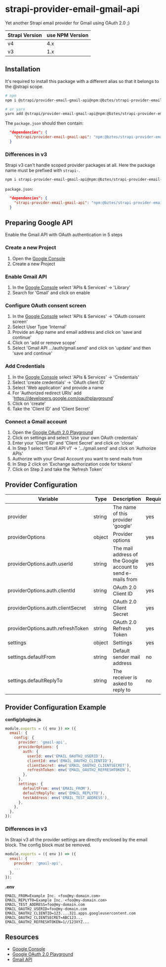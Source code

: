 # strapi-provider-email-gmail-api

Yet another Strapi email provider for Gmail using OAuth 2.0 ;)

| Strapi Version | use NPM Version |
| -------------- | --------------- |
| v4             | 4.x             |
| v3             | 1.x             |

## Installation

It's required to install this package with a different alias so that it belongs to the @strapi scope.

```sh
# npm
npm i @strapi/provider-email-gmail-api@npm:@bztes/strapi-provider-email-gmail-api

# or yarn
yarn add @strapi/provider-email-gmail-api@npm:@bztes/strapi-provider-email-gmail-api
```

The `package.json` should then contain:

```json
  "dependencies": {
    "@strapi/provider-email-gmail-api": "npm:@bztes/strapi-provider-email-gmail-api@^4.0.0",
  }
```

### Differences in v3

Strapi v3 can't handle scoped provider packages at all. Here the package name must be prefixed with `strapi-`.

```sh
npm i strapi-provider-email-gmail-api@npm:@bztes/strapi-provider-email-gmail-api@1.0.1
```

`package.json`:

```json
  "dependencies": {
    "strapi-provider-email-gmail-api": "npm:@bztes/strapi-provider-email-gmail-api@1.0.1",
  }
```

## Preparing Google API

Enable the Gmail API with OAuth authentication in 5 steps

### Create a new Project

1. Open the [Google Console](https://console.cloud.google.com/)
2. Create a new Project

### Enable Gmail API

1. In the [Google Console](https://console.cloud.google.com/) select 'APIs & Services' -> 'Library'
2. Search for 'Gmail' and click on enable

### Configure OAuth consent screen

1. In the [Google Console](https://console.cloud.google.com/) select 'APIs & Services' -> 'OAuth consent screen'
2. Select User Type 'Internal'
3. Provide an App name and email address and click on 'save and continue'
4. Click on 'add or remove scope'
5. Select 'Gmail API .../auth/gmail.send' and click on 'update' and then 'save and continue'

### Add Credentials

1. In the [Google Console](https://console.cloud.google.com/) select 'APIs & Services' -> 'Credentials'
2. Select 'create credentials' -> 'OAuth client ID'
3. Select 'Web application' and provide a name
4. For 'Authorized redirect URIs' add 'https://developers.google.com/oauthplayground'
5. Click on 'create'
6. Take the 'Client ID' and 'Client Secret'

### Connect a Gmail account

1. Open the [Google OAuth 2.0 Playground](https://developers.google.com/oauthplayground/)
2. Click on settings and select 'Use your own OAuth credentials'
3. Enter your 'Client ID' and 'Client Secret' and click on 'close'
4. In Step 1 select 'Gmail API v1' -> '.../gmail.send' and click on 'Authorize APIs'
5. Authorize with your Gmail Account you want to send mails from
6. In Step 2 click on 'Exchange authorization code for tokens'
7. Click on Step 2 and take the 'Refresh Token'

## Provider Configuration

| Variable                          | Type   | Description                                                 | Required | Default |
| --------------------------------- | ------ | ----------------------------------------------------------- | -------- | ------- |
| provider                          | string | The name of this provider 'google'                          | yes      |         |
| providerOptions                   | object | Provider options                                            | yes      |         |
| providerOptions.auth.userId       | string | The mail address of the Google account to send e-mails from | yes      |         |
| providerOptions.auth.clientId     | string | OAuth 2.0 Client ID                                         | yes      |         |
| providerOptions.auth.clientSecret | string | OAuth 2.0 Client Secret                                     | yes      |         |
| providerOptions.auth.refreshToken | string | OAuth 2.0 Refresh Token                                     | yes      |         |
| settings                          | object | Settings                                                    | yes      |         |
| settings.defaultFrom              | string | Default sender mail address                                 | no       |         |
| settings.defaultReplyTo           | string | The receiver is asked to reply to                           | no       |         |

## Provider Configuration Example

**config/plugins.js**

```js
module.exports = ({ env }) => ({
  email: {
    config: {
      provider: 'gmail-api',
      providerOptions: {
        auth: {
          userId: env('EMAIL_OAUTH2_USERID'),
          clientId: env('EMAIL_OAUTH2_CLIENTID'),
          clientSecret: env('EMAIL_OAUTH2_CLIENTSECRET'),
          refreshToken: env('EMAIL_OAUTH2_REFRESHTOKEN'),
        },
      },
      settings: {
        defaultFrom: env('EMAIL_FROM'),
        defaultReplyTo: env('EMAIL_REPLYTO'),
        testAddress: env('EMAIL_TEST_ADDRESS'),
      },
    },
  },
});
```

### Differences in v3

In Strapi v3 all the provider settings are directly enclosed by the email block. The config block must be removed.

```js
module.exports = ({ env }) => ({
  email: {
    provider: 'gmail-api',
    ...
  },
});
```

**.env**

```
EMAIL_FROM=Example Inc. <foo@my-domain.com>
EMAIL_REPLYTO=Example Inc. <foo@my-domain.com>
EMAIL_TEST_ADDRESS=foo@my-domain.com
EMAIL_OAUTH2_USERID=foo@my-domain.com
EMAIL_OAUTH2_CLIENTID=123....321.apps.googleusercontent.com
EMAIL_OAUTH2_CLIENTSECRET=ABC123...
EMAIL_OAUTH2_REFRESHTOKEN=1//123XYZ...
```

## Resources

- [Google Console](https://console.cloud.google.com/)
- [Google OAuth 2.0 Playground](https://developers.google.com/oauthplayground/)
- [Gmail API](https://developers.google.com/gmail/api/reference/rest/v1/users.messages/send)
